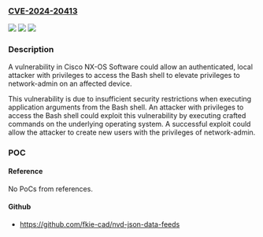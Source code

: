 ### [CVE-2024-20413](https://cve.mitre.org/cgi-bin/cvename.cgi?name=CVE-2024-20413)
![](https://img.shields.io/static/v1?label=Product&message=Cisco%20NX-OS%20Software&color=blue)
![](https://img.shields.io/static/v1?label=Version&message=%3D%209.2(3)%20&color=brighgreen)
![](https://img.shields.io/static/v1?label=Vulnerability&message=Missing%20Authorization&color=brighgreen)

### Description

A vulnerability in Cisco NX-OS Software could allow an authenticated, local attacker with privileges to access the Bash shell to elevate privileges to network-admin on an affected device.This vulnerability is due to insufficient security restrictions when executing application arguments from the Bash shell. An attacker with privileges to access the Bash shell could exploit this vulnerability by executing crafted commands on the underlying operating system. A successful exploit could allow the attacker to create new users with the privileges of network-admin.

### POC

#### Reference
No PoCs from references.

#### Github
- https://github.com/fkie-cad/nvd-json-data-feeds

